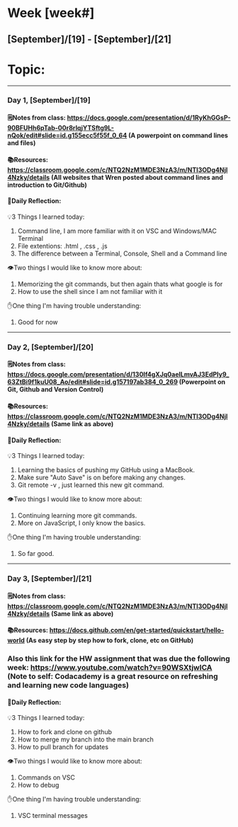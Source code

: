 # Week [week#]
## [September]/[19] - [September]/[21]

# Topic:

___

### Day 1, [September]/[19]

#### 🗒️Notes from class: https://docs.google.com/presentation/d/1RyKhGGsP-90BFUHh6pTab-00r8rIqjYTSftg9L-nQok/edit#slide=id.g155ecc5f55f_0_64 (A powerpoint on command lines and files)

#### 📚Resources: https://classroom.google.com/c/NTQ2NzM1MDE3NzA3/m/NTI3ODg4NjI4Nzky/details (All websites that Wren posted about command lines and introduction to Git/Github)


#### 💭Daily Reflection:

💡3 Things I learned today:
1. Command line, I am more familiar with it on VSC and Windows/MAC Terminal 
2. File extentions: .html , .css , .js
3. The difference between a Terminal, Console, Shell and a Command line

👁️Two things I would like to know more about:
1. Memorizing the git commands, but then again thats what google is for 
2. How to use the shell since I am not familiar with it

✋One thing I'm having trouble understanding:
1. Good for now


___

### Day 2, [September]/[20] 

#### 🗒️Notes from class: https://docs.google.com/presentation/d/130If4gXJq0aelLmvAJ3EdPIy9_63ZtBi9f1kuU08_Ao/edit#slide=id.g157197ab384_0_269 (Powerpoint on Git, Github and Version Control)

#### 📚Resources: https://classroom.google.com/c/NTQ2NzM1MDE3NzA3/m/NTI3ODg4NjI4Nzky/details (Same link as above)


#### 💭Daily Reflection:

💡3 Things I learned today:
1. Learning the basics of pushing my GitHub using a MacBook.
2. Make sure "Auto Save" is on before making any changes.
3. Git remote -v , just learned this new git command.

👁️Two things I would like to know more about:
1. Continuing learning more git commands.
2. More on JavaScript, I only know the basics.

✋One thing I'm having trouble understanding:
1. So far good. 

___

### Day 3, [September]/[21]
#### 🗒️Notes from class: https://classroom.google.com/c/NTQ2NzM1MDE3NzA3/m/NTI3ODg4NjI4Nzky/details  (Same link as above)

#### 📚Resources: https://docs.github.com/en/get-started/quickstart/hello-world (As easy step by step how to fork, clone, etc on GitHub)
### Also this link for the HW assignment that was due the following week: https://www.youtube.com/watch?v=90WSXtjwlCA (Note to self: Codacademy is a great resource on refreshing and learning new code languages)


#### 💭Daily Reflection:

💡3 Things I learned today:
1. How to fork and clone on github
2. How to merge my branch into the main branch
3. How to pull branch for updates

👁️Two things I would like to know more about:
1. Commands on VSC
2. How to debug

✋One thing I'm having trouble understanding:
1. VSC terminal messages 
 

